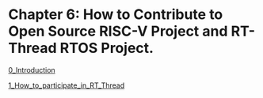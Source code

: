 # Chapter 6: How to Contribute to Open Source RISC-V Project and RT-Thread RTOS Project. 

[0_Introduction](rtthread_riscv_course/Chapter6/0_Introduction/Introduction.md)

[1_How_to_participate_in_RT_Thread](rtthread_riscv_course/Chapter6/1_How_to_participate_in_RT_Thread/How_to_participate_in_RT_Thread.md)

